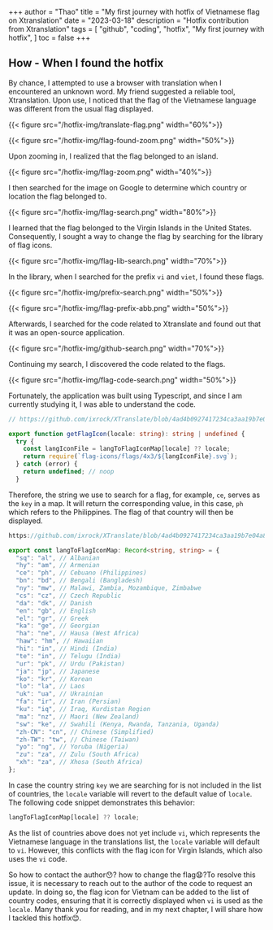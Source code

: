 +++
author = "Thao"
title = "My first journey with hotfix of Vietnamese flag on Xtranslation"
date = "2023-03-18"
description = "Hotfix contribution from Xtranslation"
tags = [
    "github",
    "coding",
    "hotfix",
    "My first journey with hotfix",
]
toc = false
+++

## How - When I found the hotfix
By chance, I attempted to use a browser with translation when I encountered an unknown word. My friend suggested a reliable tool, Xtranslation. Upon use, I noticed that the flag of the Vietnamese language was different from the usual flag displayed. 

{{< figure src="/hotfix-img/translate-flag.png" width="60%">}}

{{< figure src="/hotfix-img/flag-found-zoom.png" width="50%">}}

Upon zooming in, I realized that the flag belonged to an island.

{{< figure src="/hotfix-img/flag-zoom.png" width="40%">}}

I then searched for the image on Google to determine which country or location the flag belonged to.

{{< figure src="/hotfix-img/flag-search.png" width="80%">}}

I learned that the flag belonged to the Virgin Islands in the United States. Consequently, I sought a way to change the flag by searching for the library of flag icons.

{{< figure src="/hotfix-img/flag-lib-search.png" width="70%">}}

In the library, when I searched for the prefix `vi` and `viet`, I found these flags.

{{< figure src="/hotfix-img/prefix-search.png" width="50%">}}

{{< figure src="/hotfix-img/flag-prefix-abb.png" width="50%">}}

Afterwards, I searched for the code related to Xtranslate and found out that it was an open-source application.

{{< figure src="/hotfix-img/github-search.png" width="70%">}}

Continuing my search, I discovered the code related to the flags.

{{< figure src="/hotfix-img/flag-code-search.png" width="50%">}}

Fortunately, the application was built using Typescript, and since I am currently studying it, I was able to understand the code. 

```ts
// https://github.com/ixrock/XTranslate/blob/4ad4b0927417234ca3aa19b7e04a8a4e6378b512/src/components/select-language/select-language.tsx#L237

export function getFlagIcon(locale: string): string | undefined {
  try {
    const langIconFile = langToFlagIconMap[locale] ?? locale;
    return require(`flag-icons/flags/4x3/${langIconFile}.svg`);
  } catch (error) {
    return undefined; // noop
  }
```
Therefore, the string we use to search for a flag, for example, `ce`, serves as the `key` in a map. It will return the corresponding value, in this case, `ph` which refers to the Philippines. The flag of that country will then be displayed. 


```ts
https://github.com/ixrock/XTranslate/blob/4ad4b0927417234ca3aa19b7e04a8a4e6378b512/src/components/select-language/select-language.tsx#L206

export const langToFlagIconMap: Record<string, string> = {
  "sq": "al", // Albanian
  "hy": "am", // Armenian
  "ce": "ph", // Cebuano (Philippines)
  "bn": "bd", // Bengali (Bangladesh)
  "ny": "mw", // Malawi, Zambia, Mozambique, Zimbabwe
  "cs": "cz", // Czech Republic
  "da": "dk", // Danish
  "en": "gb", // English
  "el": "gr", // Greek
  "ka": "ge", // Georgian
  "ha": "ne", // Hausa (West Africa)
  "haw": "hm", // Hawaiian
  "hi": "in", // Hindi (India)
  "te": "in", // Telugu (India)
  "ur": "pk", // Urdu (Pakistan)
  "ja": "jp", // Japanese
  "ko": "kr", // Korean
  "lo": "la", // Laos
  "uk": "ua", // Ukrainian
  "fa": "ir", // Iran (Persian)
  "ku": "iq", // Iraq, Kurdistan Region
  "ma": "nz", // Maori (New Zealand)
  "sw": "ke", // Swahili (Kenya, Rwanda, Tanzania, Uganda)
  "zh-CN": "cn", // Chinese (Simplified)
  "zh-TW": "tw", // Chinese (Taiwan)
  "yo": "ng", // Yoruba (Nigeria)
  "zu": "za", // Zulu (South Africa)
  "xh": "za", // Xhosa (South Africa)
};
```
In case the country string `key` we are searching for is not included in the list of countries, the `locale` variable will revert to the default value of `locale`. The following code snippet demonstrates this behavior:
```ts
langToFlagIconMap[locale] ?? locale;
```
As the list of countries above does not yet include `vi`, which represents the Vietnamese language in the translations list, the `locale` variable will default to `vi`. However, this conflicts with the flag icon for Virgin Islands, which also uses the `vi` code.

So how to contact the author:hushed:? how to change the flag:anguished:?To resolve this issue, it is necessary to reach out to the author of the code to request an update. In doing so, the flag icon for Vietnam can be added to the list of country codes, ensuring that it is correctly displayed when `vi` is used as the `locale`. 
Many thank you for reading, and in my next chapter, I will share how I tackled this hotfix:blush:.


